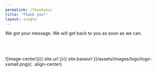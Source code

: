 ```yaml
---
permalink: /thankyou/
title: "Thank you!"
layout: single
---
```


We got your message. We will get back to you as soon as we can.

<br>
<br>
<br>
![image-center]({{ site.url }}{{ site.baseurl }}/assets/images/logo/logo-xsmall.png){: .align-center}
